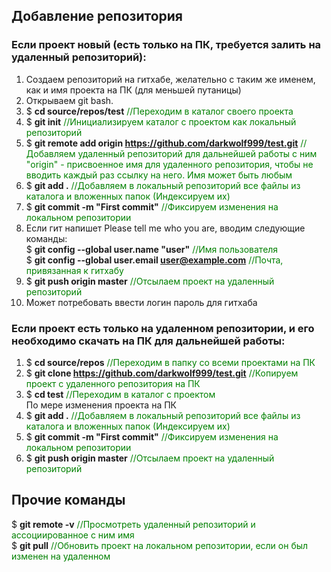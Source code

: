 ## Добавление репозитория

### Если проект новый (есть только на ПК, требуется залить на удаленный репозиторий):

1. Создаем репозиторий на гитхабе, желательно с таким же именем, как и имя проекта на ПК (для меньшей путаницы)
2. Открываем git bash.
3. $ **cd source/repos/test**						<span style="color:green">//Переходим в каталог своего проекта</span>
4. $ **git init**							<span style="color:green">//Инициализируем каталог с проектом как локальный репозиторий</span>
5. $ **git remote add origin https://github.com/darkwolf999/test.git**	<span style="color:green">//Добавляем удаленный репозиторий для дальнейшей работы с ним  
   "origin" - присвоенное имя для удаленного репозитория, чтобы не вводить каждый раз ссылку на него. Имя может быть любым</span>
6. $ **git add .**								<span style="color:green">//Добавляем в локальный репозиторий все файлы из каталога и вложенных папок (Индексируем их)</span>
7. $ **git commit -m "First commit"**					<span style="color:green">//Фиксируем изменения на локальном репозитории</span>
8. Если гит напишет Please tell me who you are, вводим следующие команды:  
   $ **git config --global user.name "user"**				<span style="color:green">//Имя пользователя</span>  
   $ **git config --global user.email user@example.com**			<span style="color:green">//Почта, привязанная к гитхабу</span>
9. $ **git push origin master**						<span style="color:green">//Отсылаем проект на удаленный репозиторий</span>
10. Может потребовать ввести логин пароль для гитхаба

### Если проект есть только на удаленном репозитории, и его необходимо скачать на ПК для дальнейшей работы:

1. $ **cd source/repos**					<span style="color:green">//Переходим в папку со всеми проектами на ПК</span>
2. $ **git clone https://github.com/darkwolf999/test.git**	<span style="color:green">//Копируем проект с удаленного репозитория на ПК</span>
3. $ **cd test** 						<span style="color:green">//Переходим в каталог с проектом</span>  
По мере изменения проекта на ПК
4. $ **git add .**						<span style="color:green">//Добавляем в локальный репозиторий все файлы из каталога и вложенных папок (Индексируем их)</span>
5. $ **git commit -m "First commit"**			<span style="color:green">//Фиксируем изменения на локальном репозитории</span>
6. $ **git push origin master**				<span style="color:green">//Отсылаем проект на удаленный репозиторий</span>

## Прочие команды

$ **git remote -v**		<span style="color:green">//Просмотреть удаленный репозиторий и ассоциированное с ним имя</span>  
$ **git pull** 		<span style="color:green">//Обновить проект на локальном репозитории, если он был изменен на удаленном</span>